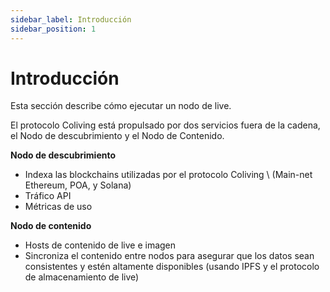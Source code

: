 ```yaml
---
sidebar_label: Introducción
sidebar_position: 1
---
```


# Introducción

Esta sección describe cómo ejecutar un nodo de live.

El protocolo Coliving está propulsado por dos servicios fuera de la cadena, el Nodo de descubrimiento y el Nodo de Contenido.

**Nodo de descubrimiento**

* Indexa las blockchains utilizadas por el protocolo Coliving \ (Main-net Ethereum, POA, y Solana\)
* Tráfico API
* Métricas de uso

**Nodo de contenido**

* Hosts de contenido de live e imagen
* Sincroniza el contenido entre nodos para asegurar que los datos sean consistentes y estén altamente disponibles \(usando IPFS y el protocolo de almacenamiento de live\)
